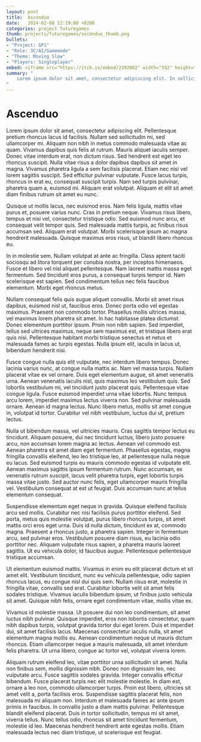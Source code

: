 ```yaml
---
layout: post
title:  Ascenduo
date:   2024-02-08 12:19:00 +0200
categories: project futuregames
thumb: projects/futuregames/ascenduo_thumb.png
bullets:
- "Project: GP1"
- "Role: 3C/AI/Gamemode"
- "Theme: Moving Slow"
- "Players: Singleplayer"
embed: <iframe src="https://itch.io/embed/2392002" width="552" height="167" frameborder="0"><a href="https://futuregames.itch.io/rabbit-souls">Rabbit Souls by Futuregames, Danaiii</a></iframe>
summary: "
    Lorem ipsum dolor sit amet, consectetur adipiscing elit. In sollicitudin felis ac eros fringilla, eget convallis mi posuere. Nulla ut ultricies tortor, vel faucibus quam.
"
---
```

# Ascenduo

Lorem ipsum dolor sit amet, consectetur adipiscing elit. Pellentesque pretium rhoncus lacus id facilisis. Nullam sed sollicitudin mi, sed ullamcorper mi. Aliquam non nibh in metus commodo malesuada vitae ac quam. Vivamus dapibus quis felis at rutrum. Mauris aliquet iaculis semper. Donec vitae interdum erat, non dictum risus. Sed hendrerit est eget leo rhoncus suscipit. Nulla vitae risus a dolor dapibus dapibus sit amet in magna. Vivamus pharetra ligula a sem facilisis placerat. Etiam nec nisi vel lorem sagittis suscipit. Sed efficitur pulvinar vulputate. Fusce lacus turpis, rhoncus in erat eu, consequat suscipit turpis. Nam sed turpis pulvinar, pharetra quam a, euismod mi. Aliquam erat volutpat. Aliquam et elit sit amet diam finibus rutrum sit amet eu nunc.

Quisque ut mollis lacus, nec euismod eros. Nam felis ligula, mattis vitae purus et, posuere varius nunc. Cras in pretium neque. Vivamus risus libero, tempus et nisi vel, consectetur tristique odio. Sed euismod nunc arcu, et consequat velit tempor quis. Sed malesuada mattis turpis, ac finibus risus accumsan sed. Aliquam erat volutpat. Morbi scelerisque ipsum ac magna hendrerit malesuada. Quisque maximus eros risus, ut blandit libero rhoncus eu.

In in molestie sem. Nullam volutpat at ante ac fringilla. Class aptent taciti sociosqu ad litora torquent per conubia nostra, per inceptos himenaeos. Fusce et libero vel nisl aliquet pellentesque. Nam laoreet mattis massa eget fermentum. Sed tincidunt eros purus, a consequat turpis tempor id. Nam scelerisque est sapien. Sed condimentum tellus nec felis faucibus elementum. Morbi eget rhoncus metus.

Nullam consequat felis quis augue aliquet convallis. Morbi sit amet risus dapibus, euismod nisl ut, faucibus eros. Donec porta odio vel egestas maximus. Praesent non commodo tortor. Phasellus mollis ultrices massa, vel maximus lorem pharetra sit amet. In hac habitasse platea dictumst. Donec elementum porttitor ipsum. Proin non nibh sapien. Sed imperdiet, tellus sed ultrices maximus, neque sem maximus est, et tristique libero erat quis nisi. Pellentesque habitant morbi tristique senectus et netus et malesuada fames ac turpis egestas. Nulla ipsum elit, iaculis in lacus ut, bibendum hendrerit nisi.

Fusce congue nulla quis elit vulputate, nec interdum libero tempus. Donec lacinia varius nunc, at congue nulla mattis ac. Nam vel massa turpis. Nullam placerat vitae ex vel ornare. Duis eget elementum augue, sit amet venenatis urna. Aenean venenatis iaculis nisl, quis maximus leo vestibulum quis. Sed lobortis vestibulum mi, vel tincidunt justo placerat quis. Pellentesque vitae congue ligula. Fusce euismod imperdiet urna vitae lobortis. Nunc tempus arcu lorem, imperdiet maximus lectus viverra non. Sed pulvinar malesuada ornare. Aenean id magna lectus. Nunc libero metus, mollis sit amet congue in, volutpat id tortor. Curabitur vel nibh vestibulum, luctus dui ut, pretium lectus.

Nulla ut bibendum massa, vel ultricies mauris. Cras sagittis tempor lectus eu tincidunt. Aliquam posuere, dui nec tincidunt luctus, libero justo posuere arcu, non accumsan lorem magna ac lectus. Aenean vel commodo est. Aenean pharetra sit amet diam eget fermentum. Phasellus egestas, magna fringilla convallis eleifend, leo leo tristique leo, at pellentesque nulla neque eu lacus. Sed euismod turpis eu mauris commodo egestas id vulputate elit. Aenean maximus sagittis ipsum fermentum rutrum. Nunc accumsan, ex venenatis rutrum suscipit, lacus velit pharetra turpis, eget lobortis turpis massa vitae justo. Sed auctor nunc felis, eget ullamcorper mauris fringilla vel. Vestibulum consequat at est ut feugiat. Duis accumsan nunc at tellus elementum consequat.

Suspendisse elementum eget neque in gravida. Quisque eleifend facilisis arcu sed mollis. Curabitur nec nisi facilisis purus porttitor eleifend. Sed porta, metus quis molestie volutpat, purus libero rhoncus turpis, sit amet mattis orci eros eget urna. Duis id nulla dictum, tincidunt ex at, commodo magna. Praesent a rhoncus justo, a pharetra sapien. Integer in fermentum arcu, sed pulvinar eros. Vestibulum posuere diam risus, eu lacinia odio porttitor nec. Aliquam vulputate risus sapien, a pharetra mauris laoreet sagittis. Ut eu vehicula dolor, id faucibus augue. Pellentesque pellentesque tristique accumsan.

Ut elementum euismod mattis. Vivamus in enim eu elit placerat dictum et sit amet elit. Vestibulum tincidunt, nunc eu vehicula pellentesque, odio sapien rhoncus lacus, eu congue nisl dui quis sem. Nullam risus erat, molestie in fringilla vitae, convallis sed erat. Curabitur lobortis velit sit amet felis sodales tristique. Vivamus iaculis bibendum ipsum, ut finibus justo vehicula sit amet. Quisque nibh felis, ornare eget condimentum vitae, mollis vitae ex.

Vivamus id molestie massa. Ut posuere dui non leo condimentum, sit amet luctus nibh pulvinar. Quisque imperdiet, eros non lobortis consectetur, quam nibh dapibus turpis, volutpat gravida tortor dui eget lorem. Duis et imperdiet dui, sit amet facilisis lacus. Maecenas consectetur iaculis nulla, sit amet elementum magna mollis eu. Aenean condimentum neque ut mauris dictum rhoncus. Etiam ullamcorper neque a mauris malesuada, sit amet interdum felis pharetra. Ut urna libero, congue ac tortor vel, volutpat viverra lorem.

Aliquam rutrum eleifend leo, vitae porttitor urna sollicitudin sit amet. Nulla non finibus sem, mollis dignissim nibh. Donec non dignissim leo, nec vulputate arcu. Fusce sagittis sodales gravida. Integer convallis efficitur bibendum. Fusce placerat turpis nec elit molestie molestie. In diam est, ornare a leo non, commodo ullamcorper turpis. Proin est libero, ultricies sit amet velit a, porta facilisis eros. Suspendisse sagittis placerat felis, non malesuada mi aliquam non. Interdum et malesuada fames ac ante ipsum primis in faucibus. In convallis justo a diam mattis pulvinar. Pellentesque blandit eleifend placerat. Duis in tortor sollicitudin, tempus mi sit amet, viverra tellus. Nunc tellus odio, rhoncus sit amet tincidunt fermentum, molestie id leo. Maecenas hendrerit hendrerit ante egestas mollis. Etiam malesuada lectus nec diam tristique, ut scelerisque est feugiat. 